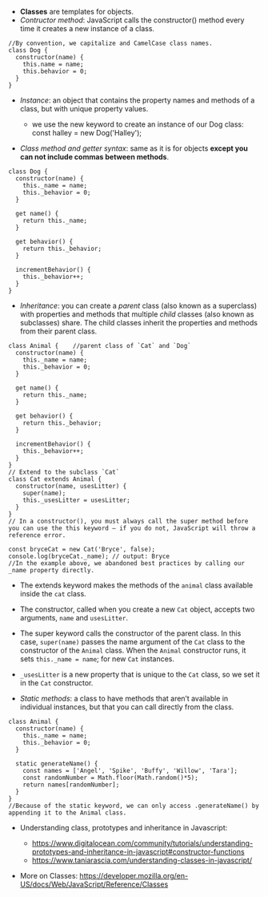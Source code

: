 - **Classes** are templates for objects.
- *Contructor method*: JavaScript calls the constructor() method every time it creates a new instance of a class.
```
//By convention, we capitalize and CamelCase class names.
class Dog { 
  constructor(name) {
    this.name = name;
    this.behavior = 0;
  }
}
```
- *Instance*: an object that contains the property names and methods of a class, but with unique property values.
    - we use the new keyword to create an instance of our Dog class: const halley = new Dog('Halley');

- *Class method and getter syntax*: same as it is for objects **except you can not include commas between methods**.
```
class Dog {
  constructor(name) {
    this._name = name;
    this._behavior = 0;
  }
 
  get name() {
    return this._name;
  }
 
  get behavior() {
    return this._behavior;
  }
 
  incrementBehavior() {
    this._behavior++;
  }
}
```
- *Inheritance*: you can create a *parent* class (also known as a superclass) with properties and methods that multiple *child* classes (also known as subclasses) share. The child classes inherit the properties and methods from their parent class.
```
class Animal {    //parent class of `Cat` and `Dog`
  constructor(name) {
    this._name = name;
    this._behavior = 0;
  }
 
  get name() {
    return this._name;
  }
 
  get behavior() {
    return this._behavior;
  }
 
  incrementBehavior() {
    this._behavior++;
  }
} 
// Extend to the subclass `Cat`
class Cat extends Animal {
  constructor(name, usesLitter) {
    super(name);
    this._usesLitter = usesLitter;
  }
}
// In a constructor(), you must always call the super method before you can use the this keyword — if you do not, JavaScript will throw a reference error.

const bryceCat = new Cat('Bryce', false); 
console.log(bryceCat._name); // output: Bryce
//In the example above, we abandoned best practices by calling our _name property directly. 
```
  - The extends keyword makes the methods of the `animal` class available inside the `cat` class.
  - The constructor, called when you create a new `Cat` object, accepts two arguments, `name` and `usesLitter`.
  - The super keyword calls the constructor of the parent class. In this case, `super(name)` passes the name argument of the `Cat` class to the constructor of the `Animal` class. When the `Animal` constructor runs, it sets `this._name = name`; for new `Cat` instances.
  - `_usesLitter` is a new property that is unique to the `Cat` class, so we set it in the `Cat` constructor.  

- *Static methods*: a class to have methods that aren’t available in individual instances, but that you can call directly from the class.
```
class Animal {
  constructor(name) {
    this._name = name;
    this._behavior = 0;
  }
 
  static generateName() {
    const names = ['Angel', 'Spike', 'Buffy', 'Willow', 'Tara'];
    const randomNumber = Math.floor(Math.random()*5);
    return names[randomNumber];
  }
} 
//Because of the static keyword, we can only access .generateName() by appending it to the Animal class.
```
- Understanding class, prototypes and inheritance in Javascript: 
  - https://www.digitalocean.com/community/tutorials/understanding-prototypes-and-inheritance-in-javascript#constructor-functions
  - https://www.taniarascia.com/understanding-classes-in-javascript/

- More on Classes: https://developer.mozilla.org/en-US/docs/Web/JavaScript/Reference/Classes